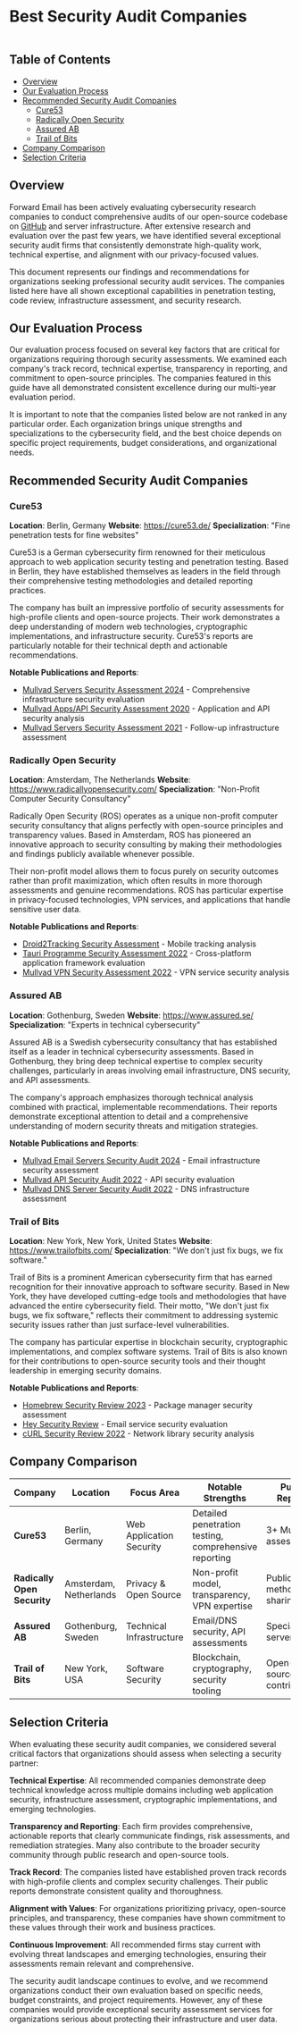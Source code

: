 # Best Security Audit Companies

<img src="/img/articles/security-audit.png" alt="" class="rounded-lg" />


## Table of Contents

* [Overview](#overview)
* [Our Evaluation Process](#our-evaluation-process)
* [Recommended Security Audit Companies](#recommended-security-audit-companies)
  * [Cure53](#cure53)
  * [Radically Open Security](#radically-open-security)
  * [Assured AB](#assured-ab)
  * [Trail of Bits](#trail-of-bits)
* [Company Comparison](#company-comparison)
* [Selection Criteria](#selection-criteria)


## Overview

Forward Email has been actively evaluating cybersecurity research companies to conduct comprehensive audits of our open-source codebase on [GitHub](https://github.com/forwardemail) and server infrastructure. After extensive research and evaluation over the past few years, we have identified several exceptional security audit firms that consistently demonstrate high-quality work, technical expertise, and alignment with our privacy-focused values.

This document represents our findings and recommendations for organizations seeking professional security audit services. The companies listed here have all shown exceptional capabilities in penetration testing, code review, infrastructure assessment, and security research.


## Our Evaluation Process

Our evaluation process focused on several key factors that are critical for organizations requiring thorough security assessments. We examined each company's track record, technical expertise, transparency in reporting, and commitment to open-source principles. The companies featured in this guide have all demonstrated consistent excellence during our multi-year evaluation period.

It is important to note that the companies listed below are not ranked in any particular order. Each organization brings unique strengths and specializations to the cybersecurity field, and the best choice depends on specific project requirements, budget considerations, and organizational needs.


## Recommended Security Audit Companies

### Cure53

**Location**: Berlin, Germany
**Website**: <https://cure53.de/>
**Specialization**: "Fine penetration tests for fine websites"

Cure53 is a German cybersecurity firm renowned for their meticulous approach to web application security testing and penetration testing. Based in Berlin, they have established themselves as leaders in the field through their comprehensive testing methodologies and detailed reporting practices.

The company has built an impressive portfolio of security assessments for high-profile clients and open-source projects. Their work demonstrates a deep understanding of modern web technologies, cryptographic implementations, and infrastructure security. Cure53's reports are particularly notable for their technical depth and actionable recommendations.

**Notable Publications and Reports**:

* [Mullvad Servers Security Assessment 2024](https://cure53.de/pentest-report_mullvad_2024_v1.pdf) - Comprehensive infrastructure security evaluation
* [Mullvad Apps/API Security Assessment 2020](https://cure53.de/pentest-report_mullvad_2020_v2.pdf) - Application and API security analysis
* [Mullvad Servers Security Assessment 2021](https://cure53.de/pentest-report_mullvad_2021_v1.pdf) - Follow-up infrastructure assessment

### Radically Open Security

**Location**: Amsterdam, The Netherlands
**Website**: <https://www.radicallyopensecurity.com/>
**Specialization**: "Non-Profit Computer Security Consultancy"

Radically Open Security (ROS) operates as a unique non-profit computer security consultancy that aligns perfectly with open-source principles and transparency values. Based in Amsterdam, ROS has pioneered an innovative approach to security consulting by making their methodologies and findings publicly available whenever possible.

Their non-profit model allows them to focus purely on security outcomes rather than profit maximization, which often results in more thorough assessments and genuine recommendations. ROS has particular expertise in privacy-focused technologies, VPN services, and applications that handle sensitive user data.

**Notable Publications and Reports**:

* [Droid2Tracking Security Assessment](https://github.com/radicallyopensecurity/ros-website/blob/main/ros-public-reports/ROS%20-%20OnNet%20-%20OF-Droid2Tracking%20the%20Trackers%20-%202022.pdf) - Mobile tracking analysis
* [Tauri Programme Security Assessment 2022](https://github.com/radicallyopensecurity/ros-website/blob/main/ros-public-reports/ROS%20-%20The%20Tauri%20Programme%20-2022.pdf) - Cross-platform application framework evaluation
* [Mullvad VPN Security Assessment 2022](https://github.com/radicallyopensecurity/ros-website/blob/main/ros-public-reports/ROS%20-%20Mullvad%20VPN%202022.pdf) - VPN service security analysis

### Assured AB

**Location**: Gothenburg, Sweden
**Website**: <https://www.assured.se/>
**Specialization**: "Experts in technical cybersecurity"

Assured AB is a Swedish cybersecurity consultancy that has established itself as a leader in technical cybersecurity assessments. Based in Gothenburg, they bring deep technical expertise to complex security challenges, particularly in areas involving email infrastructure, DNS security, and API assessments.

The company's approach emphasizes thorough technical analysis combined with practical, implementable recommendations. Their reports demonstrate exceptional attention to detail and a comprehensive understanding of modern security threats and mitigation strategies.

**Notable Publications and Reports**:

* [Mullvad Email Servers Security Audit 2024](https://www.assured.se/publications/Assured_Mullvad_email_server_audit_2024.pdf) - Email infrastructure security assessment
* [Mullvad API Security Audit 2022](https://www.assured.se/publications/Assured_Mullvad_API_audit_report_2022.pdf) - API security evaluation
* [Mullvad DNS Server Security Audit 2022](https://www.assured.se/publications/Assured_Mullvad_DNS_server_audit_report_2022.pdf) - DNS infrastructure assessment

### Trail of Bits

**Location**: New York, New York, United States
**Website**: <https://www.trailofbits.com/>
**Specialization**: "We don't just fix bugs, we fix software."

Trail of Bits is a prominent American cybersecurity firm that has earned recognition for their innovative approach to software security. Based in New York, they have developed cutting-edge tools and methodologies that have advanced the entire cybersecurity field. Their motto, "We don't just fix bugs, we fix software," reflects their commitment to addressing systemic security issues rather than just surface-level vulnerabilities.

The company has particular expertise in blockchain security, cryptographic implementations, and complex software systems. Trail of Bits is also known for their contributions to open-source security tools and their thought leadership in emerging security domains.

**Notable Publications and Reports**:

* [Homebrew Security Review 2023](https://github.com/trailofbits/publications/blob/master/reviews/2023-08-28-homebrew-securityreview.pdf) - Package manager security assessment
* [Hey Security Review](https://github.com/trailofbits/publications/blob/master/reviews/Hey.pdf) - Email service security evaluation
* [cURL Security Review 2022](https://github.com/trailofbits/publications/blob/master/reviews/2022-12-curl-securityreview.pdf) - Network library security analysis


## Company Comparison

| Company                     | Location               | Focus Area               | Notable Strengths                                     | Public Reports             |
| --------------------------- | ---------------------- | ------------------------ | ----------------------------------------------------- | -------------------------- |
| **Cure53**                  | Berlin, Germany        | Web Application Security | Detailed penetration testing, comprehensive reporting | 3+ Mullvad assessments     |
| **Radically Open Security** | Amsterdam, Netherlands | Privacy & Open Source    | Non-profit model, transparency, VPN expertise         | Public methodology sharing |
| **Assured AB**              | Gothenburg, Sweden     | Technical Infrastructure | Email/DNS security, API assessments                   | Specialized server audits  |
| **Trail of Bits**           | New York, USA          | Software Security        | Blockchain, cryptography, security tooling            | Open-source contributions  |


## Selection Criteria

When evaluating these security audit companies, we considered several critical factors that organizations should assess when selecting a security partner:

**Technical Expertise**: All recommended companies demonstrate deep technical knowledge across multiple domains including web application security, infrastructure assessment, cryptographic implementations, and emerging technologies.

**Transparency and Reporting**: Each firm provides comprehensive, actionable reports that clearly communicate findings, risk assessments, and remediation strategies. Many also contribute to the broader security community through public research and open-source tools.

**Track Record**: The companies listed have established proven track records with high-profile clients and complex security challenges. Their public reports demonstrate consistent quality and thoroughness.

**Alignment with Values**: For organizations prioritizing privacy, open-source principles, and transparency, these companies have shown commitment to these values through their work and business practices.

**Continuous Improvement**: All recommended firms stay current with evolving threat landscapes and emerging technologies, ensuring their assessments remain relevant and comprehensive.

The security audit landscape continues to evolve, and we recommend organizations conduct their own evaluation based on specific needs, budget constraints, and project requirements. However, any of these companies would provide exceptional security assessment services for organizations serious about protecting their infrastructure and user data.
